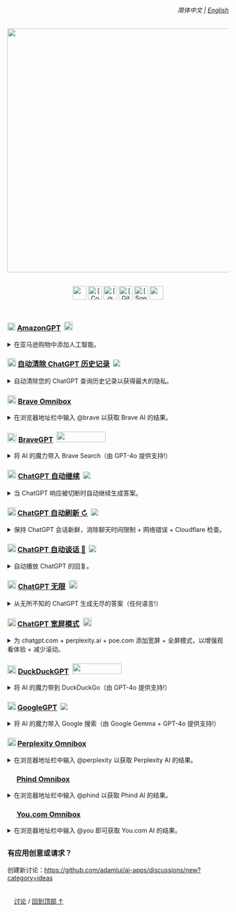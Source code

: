 <a id="top"></a>

<div align="right">
    <h6>
        <picture>
            <source type="image/svg+xml" media="(prefers-color-scheme: dark)" srcset="https://raw.githubusercontent.com/KudoAI/chatgpt.js/main/media/images/icons/earth-americas-white-icon32.svg">
            <img height=14 src="https://raw.githubusercontent.com/KudoAI/chatgpt.js/main/media/images/icons/earth-americas-icon32.svg">
        </picture>
        &nbsp;简体中文 |
        <a href="../../#readme">English</a>
    </h6>
</div>

<div align="center">

<picture>
    <source type="image/png" media="(prefers-color-scheme: dark)" srcset="https://cdn.jsdelivr.net/gh/adamlui/ai-apps/images/logos/ai-apps/white-green.png">
    <img width=555 src="https://cdn.jsdelivr.net/gh/adamlui/ai-apps/images/logos/ai-apps/black-teal.png">
</picture>
<br><br>

<img height=31 src="https://img.shields.io/badge/%E7%94%A8%E6%88%B7-200,000+-af68ff?logo=weightsandbiases&logoColor=white&labelColor=464646&style=for-the-badge"></img>
<a href="https://www.codefactor.io/repository/github/adamlui/ai-apps"><img alt="[CodeFactor 等级]" height=31 src="https://img.shields.io/codefactor/grade/github/adamlui/ai-apps?label=%E4%BB%A3%E7%A0%81%E8%B4%A8%E9%87%8F&logo=codefactor&logoColor=white&labelColor=464646&color=b3ff68&style=for-the-badge"></img></a>
<a href="../LICENSE.md"><img alt="[许可证: MIT]" height=31 src="https://img.shields.io/badge/%E8%AE%B8%E5%8F%AF%E8%AF%81-MIT-orange.svg?logo=internetarchive&logoColor=white&labelColor=464646&style=for-the-badge"></img></a>
<a href="https://github.com/adamlui/ai-apps/commits"><img alt="[GitHub 提交]" height=31 src="https://img.shields.io/github/commit-activity/m/adamlui/ai-apps?label=%E6%8F%90%E4%BA%A4&logo=github&logoColor=white&labelColor=464646&color=869da0&style=for-the-badge"></img></a>
<a href="https://sonarcloud.io/component_measures?metric=new_vulnerabilities&id=adamlui_ai-apps"><img alt="[SonarCloud 漏洞]" height=31 src="https://img.shields.io/badge/dynamic/json?url=https%3A%2F%2Fsonarcloud.io%2Fapi%2Fmeasures%2Fcomponent%3Fcomponent%3Dadamlui_ai-apps%26metricKeys%3Dvulnerabilities&query=%24.component.measures.0.value&style=for-the-badge&logo=sonarcloud&logoColor=white&labelColor=464646&label=%E6%BC%8F%E6%B4%9E&color=gold"></img></a>
<img height=31 src="https://img.shields.io/badge/jsDelivr_%E8%AF%B7%E6%B1%82-1,400,000+/month-7bb7fc.svg?logo=jsdelivr&logoColor=white&labelColor=464646&style=for-the-badge"></img>

</div>

<img height=10px width="100%" src="https://cdn.jsdelivr.net/gh/adamlui/ai-apps/images/separators/aqua-gradient.png">

<h3>
    <a href="../../amazongpt">
        <img width=18 src="https://amazongpt.kudoai.com/assets/images/icons/amazongpt/black-gold-teal/icon48.png" width=18></a>
    <a href="../../amazongpt">AmazonGPT</a>&nbsp;
    <a href="../../amazongpt">
        <img height=20 src="https://amazongpt.kudoai.com/assets/images/badges/wolfram-award/gold-badge.png"></a>
</h3>

<details>
    <summary>在亚马逊购物中添加人工智能。</summary><br>
    <blockquote>
        <a href="../../amazongpt">
            <img width=511 src="https://amazongpt.kudoai.com/assets/images/screenshots/desktop/mice-md-reply-darkmode.png"></a><br>
        <a href="../../amazongpt/#-installation">
            <img height=13 src="https://amazongpt.kudoai.com/assets/images/icons/platforms/tampermonkey/icon28.png"><img height=13.5 src="https://amazongpt.kudoai.com/assets/images/icons/platforms/violentmonkey/icon25.png"></a>
        <a href="../../amazongpt/#-installation">
            Greasemonkey</a> /
        <a href="../../amazongpt/#readme">
            <picture><source type="image/svg+xml" media="(prefers-color-scheme: dark)" srcset="https://cdn.jsdelivr.net/gh/adamlui/ai-apps/images/icons/paper-sheet/white.svg"><img height=13 src="https://cdn.jsdelivr.net/gh/adamlui/ai-apps/images/icons/paper-sheet/black.svg"></picture></a>
        <a href="../../amazongpt/#readme">
            自述文件</a> /
        <a href="https://github.com/adamlui/ai-apps/discussions">
            <picture><source type="image/svg+xml" media="(prefers-color-scheme: dark)" srcset="https://cdn.jsdelivr.net/gh/adamlui/ai-apps/images/icons/speech-bubble-square/white.svg"><img height=12 src="https://cdn.jsdelivr.net/gh/adamlui/ai-apps/images/icons/speech-bubble-square/black.svg"></picture></a>
        <a href="https://github.com/adamlui/ai-apps/discussions">
            讨论</a>
    </blockquote>
</details>

<h3>
    <a href="../../autoclear-chatgpt-history">
        <picture><source type="image/png" media="(prefers-color-scheme: dark)" srcset="https://media.autoclearchatgpt.com/images/icons/openai/white/icon32.png"><img width=19 src="https://media.autoclearchatgpt.com/images/icons/openai/black/icon32.png"></picture></a>
    <a href="../../autoclear-chatgpt-history">自动清除 ChatGPT 历史记录</a>&nbsp;
    <a href="https://github.com/awesome-scripts/awesome-userscripts#privacy">
        <img src="https://media.autoclearchatgpt.com/images/badges/awesome/badge.svg"></a>
</h3>

<details>
    <summary>自动清除您的 ChatGPT 查询历史记录以获得最大的隐私。</summary><br>
    <blockquote>
        <a href="../../autoclear-chatgpt-history">
            <img width=511 src="https://media.autoclearchatgpt.com/images/screenshots/demo.png"></a><br>
        <a href="../autoclear-chatgpt-history/#-installation">
            <img height=13 src="https://media.autoclearchatgpt.com/images/icons/platforms/tampermonkey/icon28.png"><img height=13.5 src="https://media.autoclearchatgpt.com/images/icons/platforms/violentmonkey/icon25.png"></a>
        <a href="../autoclear-chatgpt-history/#-installation">
            Greasemonkey</a> /
        <a href="../autoclear-chatgpt-history/#readme">
            <picture><source type="image/svg+xml" media="(prefers-color-scheme: dark)" srcset="https://cdn.jsdelivr.net/gh/adamlui/ai-apps/images/icons/paper-sheet/white.svg"><img height=13 src="https://cdn.jsdelivr.net/gh/adamlui/ai-apps/images/icons/paper-sheet/black.svg"></picture></a>
        <a href="../autoclear-chatgpt-history/#readme">
            自述文件</a> /
        <a href="https://github.com/adamlui/ai-apps/discussions">
            <picture><source type="image/svg+xml" media="(prefers-color-scheme: dark)" srcset="https://cdn.jsdelivr.net/gh/adamlui/ai-apps/images/icons/speech-bubble-square/white.svg"><img height=12 src="https://cdn.jsdelivr.net/gh/adamlui/ai-apps/images/icons/speech-bubble-square/black.svg"></picture></a>
        <a href="https://github.com/adamlui/ai-apps/discussions">
            讨论</a>
    </blockquote>
</details>

<h3>
    <a href="../../brave-omnibox">
        <img width=20 src="https://assets.braveomnibox.com/images/icons/brave/icon32.png"></a>
    <a href="../../brave-omnibox">Brave Omnibox</a>
</h3>

<details><summary>在浏览器地址栏中输入 @brave 以获取 Brave AI 的结果。</summary><br>
    <blockquote>
        <a href="../../brave-omnibox">
            <img width=600 src="https://assets.braveomnibox.com/images/tiles/marquee/edge/tile625x250.png"></a><br>
        <a href="https://chrome.braveomnibox.com?source=github&medium=readme&content=platform-link">
            <img height=13 src="https://assets.braveomnibox.com/images/icons/platforms/chrome/icon16.png"></a>
        <a href="https://chrome.braveomnibox.com?source=github&medium=readme&content=platform-link">
            Chrome</a> /
        <a href="https://ff.braveomnibox.com?source=github&medium=readme&content=platform-link">
            <img height=14 src="https://assets.braveomnibox.com/images/icons/platforms/firefox/icon16.png"></a>
        <a href="https://ff.braveomnibox.com?source=github&medium=readme&content=platform-link">
            Firefox</a> /
        <a href="../../brave-omnibox/#readme">
            <picture><source type="image/svg+xml" media="(prefers-color-scheme: dark)" srcset="https://cdn.jsdelivr.net/gh/adamlui/ai-apps/images/icons/paper-sheet/white.svg"><img height=13 src="https://cdn.jsdelivr.net/gh/adamlui/ai-apps/images/icons/paper-sheet/black.svg"></picture></a>
        <a href="../../brave-omnibox/#readme">
            自述文件</a> /
        <a href="https://github.com/adamlui/ai-apps/discussions">
            <picture><source type="image/svg+xml" media="(prefers-color-scheme: dark)" srcset="https://cdn.jsdelivr.net/gh/adamlui/ai-apps/images/icons/speech-bubble-square/white.svg"><img height=12 src="https://cdn.jsdelivr.net/gh/adamlui/ai-apps/images/icons/speech-bubble-square/black.svg"></picture></a>
        <a href="https://github.com/adamlui/ai-apps/discussions">
            讨论</a>
    </blockquote>
</details>

<h3>
    <a href="../../bravegpt">
        <img width=21 src="https://media.bravegpt.com/images/icons/bravegpt/icon48.png"></a>
    <a href="../../bravegpt">BraveGPT</a>&nbsp;
    <a href="https://www.producthunt.com/posts/bravegpt?utm_source=badge-featured&utm_medium=badge&utm_souce=badge-bravegpt">
        <img width="112" height="24" src="https://api.producthunt.com/widgets/embed-image/v1/featured.svg?post_id=385630&theme=light"></a>
</h3>

<details>
    <summary>将 AI 的魔力带入 Brave Search（由 GPT-4o 提供支持!）</summary><br>
    <blockquote>
        <a href="../../bravegpt">
            <img width=511 src="https://media.bravegpt.com/images/screenshots/desktop/bitcoin-query/darkmode.png"></a><br>
        <a href="../../bravegpt/#-installation">
            <img height=13 src="https://media.bravegpt.com/images/icons/platforms/tampermonkey/icon28.png"><img height=13.5 src="https://media.bravegpt.com/images/icons/platforms/violentmonkey/icon25.png"></a>
        <a href="../../bravegpt/#-installation">
            Greasemonkey</a> /
        <a href="../../bravegpt/#readme">
            自述文件</a> /
        <a href="https://github.com/adamlui/ai-apps/discussions">
            <picture><source type="image/svg+xml" media="(prefers-color-scheme: dark)" srcset="https://cdn.jsdelivr.net/gh/adamlui/ai-apps/images/icons/speech-bubble-square/white.svg"><img height=12 src="https://cdn.jsdelivr.net/gh/adamlui/ai-apps/images/icons/speech-bubble-square/black.svg"></picture></a>
        <a href="https://github.com/adamlui/ai-apps/discussions">
            讨论</a>
    </blockquote>
</details>

<h3>
    <a href="../../chatgpt-auto-continue">
        <img width=20 src="https://media.chatgptautocontinue.com/images/icons/continue-symbol/circled/icon32.png?0909ea8"></a>
    <a href="../../chatgpt-auto-continue">ChatGPT 自动继续</a>&nbsp;
    <a href="https://github.com/awesome-scripts/awesome-userscripts#chatgpt">
        <img src="https://media.chatgptautocontinue.com/images/badges/awesome/badge.svg"></a>
</h3>

<details>
    <summary>当 ChatGPT 响应被切断时自动继续生成答案。</summary><br>
    <blockquote>
        <a href="../../chatgpt-auto-continue">
            <img width=600 src="https://media.chatgptautocontinue.com/images/tiles/marquee/tile625x250.gif"></a><br>
        <a href="https://chrome.chatgptautocontinue.com/?source=github&medium=readme&content=platform-link">
            <img height=13 src="https://media.chatgptautocontinue.com/images/icons/platforms/chrome/icon16.png"></a>
        <a href="https://chrome.chatgptautocontinue.com/?source=github&medium=readme&content=platform-link">
            Chrome</a> /
        <a href="https://ff.chatgptautocontinue.com/?source=github&medium=readme&content=platform-link">
            <img height=14 src="https://media.chatgptautocontinue.com/images/icons/platforms/firefox/icon16.png"></a>
        <a href="https://ff.chatgptautocontinue.com/?source=github&medium=readme&content=platform-link">
            Firefox</a> /
        <a href="https://edge.chatgptautocontinue.com/?source=github&medium=readme&content=platform-link">
            <img height=12 src="https://media.chatgptautocontinue.com/images/icons/platforms/edge/icon16.png"></a>
        <a href="https://edge.chatgptautocontinue.com/?source=github&medium=readme&content=platform-link">
            Edge</a> /
        <a href="https://gf.chatgptautocontinue.com/?source=github&medium=readme&content=platform-link">
            <img height=13 src="https://media.chatgptautocontinue.com/images/icons/platforms/tampermonkey/icon28.png"><img height=13.5 src="https://media.chatgptautocontinue.com/images/icons/platforms/violentmonkey/icon25.png"></a>
        <a href="https://gf.chatgptautocontinue.com/?source=github&medium=readme&content=platform-link">
            Greasemonkey</a> /
        <a href="../chatgpt-auto-continue/docs/zh-cn/#readme">
            <picture><source type="image/svg+xml" media="(prefers-color-scheme: dark)" srcset="https://cdn.jsdelivr.net/gh/adamlui/ai-apps/images/icons/paper-sheet/white.svg"><img height=13 src="https://cdn.jsdelivr.net/gh/adamlui/ai-apps/images/icons/paper-sheet/black.svg"></picture></a>
        <a href="../../chatgpt-auto-continue/docs/zh-cn/#readme">
            自述文件</a> /
        <a href="https://github.com/adamlui/ai-apps/discussions">
            <picture><source type="image/svg+xml" media="(prefers-color-scheme: dark)" srcset="https://cdn.jsdelivr.net/gh/adamlui/ai-apps/images/icons/speech-bubble-square/white.svg"><img height=12 src="https://cdn.jsdelivr.net/gh/adamlui/ai-apps/images/icons/speech-bubble-square/black.svg"></picture></a>
        <a href="https://github.com/adamlui/ai-apps/discussions">
            讨论</a>
    </blockquote>
</details>

<h3>
    <a href="../../chatgpt-auto-refresh">
        <picture><source type="image/png" media="(prefers-color-scheme: dark)" srcset="https://media.chatgptautorefresh.com/images/icons/openai/white/icon32.png"><img width=19 src="https://media.chatgptautorefresh.com/images/icons/openai/black/icon32.png"></picture></a>
    <a href="../../chatgpt-auto-refresh">ChatGPT 自动刷新 ↻</a>&nbsp;
    <a href="https://github.com/awesome-scripts/awesome-userscripts#chatgpt">
        <img src="https://media.chatgptautorefresh.com/images/badges/awesome/badge.svg"></a>
</h3>

<details>
    <summary>保持 ChatGPT 会话新鲜，消除聊天时间限制 + 网络错误 + Cloudflare 检查。</summary><br>
    <blockquote>
        <a href="../../chatgpt-auto-refresh/docs/zh-cn/#-如何安装">
            <img height=13 src="https://media.chatgptautorefresh.com/images/icons/platforms/tampermonkey/icon28.png"><img height=13.5 src="https://media.chatgptautorefresh.com/images/icons/platforms/violentmonkey/icon25.png"></a>
        <a href="../../chatgpt-auto-refresh/docs/zh-cn/#-如何安装">
            Greasemonkey</a> /
        <a href="../../chatgpt-auto-refresh/docs/zh-cn/#readme">
            <picture><source type="image/svg+xml" media="(prefers-color-scheme: dark)" srcset="https://cdn.jsdelivr.net/gh/adamlui/ai-apps/images/icons/paper-sheet/white.svg"><img height=13 src="https://cdn.jsdelivr.net/gh/adamlui/ai-apps/images/icons/paper-sheet/black.svg"></picture></a>
        <a href="../../chatgpt-auto-refresh/docs/zh-cn/#readme">
            自述文件</a> /
        <a href="https://github.com/adamlui/ai-apps/discussions">
            <picture><source type="image/svg+xml" media="(prefers-color-scheme: dark)" srcset="https://cdn.jsdelivr.net/gh/adamlui/ai-apps/images/icons/speech-bubble-square/white.svg"><img height=12 src="https://cdn.jsdelivr.net/gh/adamlui/ai-apps/images/icons/speech-bubble-square/black.svg"></picture></a>
        <a href="https://github.com/adamlui/ai-apps/discussions">
            讨论</a>
    </blockquote>
</details>

<h3>
    <a href="../../chatgpt-auto-talk">
        <picture><source type="image/png" media="(prefers-color-scheme: dark)" srcset="https://assets.chatgptautotalk.com/images/icons/openai/white/icon32.png"><img width=19 src="https://assets.chatgptautotalk.com/images/icons/openai/black/icon32.png"></picture></a>
    <a href="../../chatgpt-auto-talk">ChatGPT 自动谈话 📣</a>&nbsp;
    <a href="https://github.com/awesome-scripts/awesome-userscripts#chatgpt">
        <img src="https://assets.chatgptautotalk.com/images/badges/awesome/badge.svg"></a>
</h3>

<details>
    <summary>自动播放 ChatGPT 的回复。</summary><br>
    <blockquote>
        <a href="../../chatgpt-auto-talk/docs/zh-cn/#-如何安装">
            <img height=13 src="https://assets.chatgptautotalk.com/images/icons/platforms/tampermonkey/icon28.png"><img height=13.5 src="https://assets.chatgptautotalk.com/images/icons/platforms/violentmonkey/icon25.png"></a>
        <a href="../../chatgpt-auto-talk/docs/zh-cn/#-如何安装">
            Greasemonkey</a> /
        <a href="../../chatgpt-auto-talk/docs/zh-cn/#readme">
            <picture><source type="image/svg+xml" media="(prefers-color-scheme: dark)" srcset="https://cdn.jsdelivr.net/gh/adamlui/ai-apps/images/icons/paper-sheet/white.svg"><img height=13 src="https://cdn.jsdelivr.net/gh/adamlui/ai-apps/images/icons/paper-sheet/black.svg"></picture></a>
        <a href="../../chatgpt-auto-talk/docs/zh-cn/#readme">
            自述文件</a> /
        <a href="https://github.com/adamlui/ai-apps/discussions">
            <picture><source type="image/svg+xml" media="(prefers-color-scheme: dark)" srcset="https://cdn.jsdelivr.net/gh/adamlui/ai-apps/images/icons/speech-bubble-square/white.svg"><img height=12 src="https://cdn.jsdelivr.net/gh/adamlui/ai-apps/images/icons/speech-bubble-square/black.svg"></picture></a>
        <a href="https://github.com/adamlui/ai-apps/discussions">
            讨论</a>
    </blockquote>
</details>

<h3>
    <a href="../../chatgpt-infinity">
        <img width=20 src="https://media.chatgptinfinity.com/images/icons/infinity-symbol/circled/icon32.png?65fcf31"></a>
    <a href="../../chatgpt-infinity">ChatGPT 无限</a>&nbsp;
    <a href="https://chrome.chatgptinfinity.com/?source=github&medium=readme&content=featured-by-google-badge">
        <img height=20 src="https://media.chatgptinfinity.com/images/badges/chrome-web-store/featured-by-google/badge500x91.png"></a>
</h3>

<details>
    <summary>从无所不知的 ChatGPT 生成无尽的答案（任何语言!）</summary><br>
    <blockquote>
        <a href="../../chatgpt-infinity">
            <img width=600 src="https://cdn.jsdelivr.net/gh/adamlui/chatgpt-infinity/chrome/media/images/tiles/marquee-promo-tile-625x250.png"></a><br>
        <a href="https://chrome.chatgptinfinity.com/?source=github&medium=readme&content=platform-link">
            <img height=13 src="https://media.chatgptinfinity.com/images/icons/platforms/chrome/icon16.png"></a>
        <a href="https://chrome.chatgptinfinity.com/?source=github&medium=readme&content=platform-link">
            Chrome</a> /
        <a href="https://ff.chatgptinfinity.com/?source=github&medium=readme&content=platform-link">
            <img height=14 src="https://media.chatgptinfinity.com/images/icons/platforms/firefox/icon16.png"></a>
        <a href="https://ff.chatgptinfinity.com/?source=github&medium=readme&content=platform-link">
            Firefox</a> /
        <a href="https://edge.chatgptinfinity.com">
            <img height=12 src="https://media.chatgptinfinity.com/images/icons/platforms/edge/icon16.png"></a>
        <a href="https://edge.chatgptinfinity.com">
            Edge</a> /
        <a href="https://greasyfork.chatgptinfinity.com">
            <img height=13 src="https://media.chatgptinfinity.com/images/icons/platforms/tampermonkey/icon28.png"><img height=13.5 src="https://media.chatgptinfinity.com/images/icons/platforms/violentmonkey/icon25.png"></a>
        <a href="https://greasyfork.chatgptinfinity.com">
            Greasemonkey</a> /
        <a href="../../chatgpt-infinity/docs/zh-cn/#readme">
            <picture><source type="image/svg+xml" media="(prefers-color-scheme: dark)" srcset="https://cdn.jsdelivr.net/gh/adamlui/ai-apps/images/icons/paper-sheet/white.svg"><img height=13 src="https://cdn.jsdelivr.net/gh/adamlui/ai-apps/images/icons/paper-sheet/black.svg"></picture></a>
        <a href="../../chatgpt-infinity/docs/zh-cn/#readme">
            自述文件</a> /
        <a href="https://github.com/adamlui/ai-apps/discussions">
            <picture><source type="image/svg+xml" media="(prefers-color-scheme: dark)" srcset="https://cdn.jsdelivr.net/gh/adamlui/ai-apps/images/icons/speech-bubble-square/white.svg"><img height=12 src="https://cdn.jsdelivr.net/gh/adamlui/ai-apps/images/icons/speech-bubble-square/black.svg"></picture></a>
        <a href="https://github.com/adamlui/ai-apps/discussions">
            讨论</a>
    </blockquote>
</details>

<h3>
    <a href="../../chatgpt-widescreen">
        <img width=19 src="https://media.chatgptwidescreen.com/images/icons/widescreen-robot-emoji/icon32.png"></a>
    <a href="../../chatgpt-widescreen">ChatGPT 宽屏模式</a>&nbsp;
    <a href="https://chrome.chatgptwidescreen.com/?source=github&medium=readme&content=featured-by-google-badge">
        <img height=20 src="https://media.chatgptwidescreen.com/images/badges/chrome-web-store/featured-by-google/badge500x91.png"></a>
</h3>

<details>
    <summary>
        为 chatgpt.com + perplexity.ai + poe.com 添加宽屏 + 全屏模式，以增强观看体验 + 减少滚动。</summary><br>
    <blockquote>
        <a href="../../chatgpt-widescreen">
            <img width=600 src="https://cdn.jsdelivr.net/gh/adamlui/chatgpt-widescreen/chrome/media/images/tiles/marquee-promo-tile-625x250.png"></a><br>
        <a href="https://chrome.chatgptwidescreen.com/?source=github&medium=readme&content=platform-link">
            <img height=13 src="https://media.chatgptwidescreen.com/images/icons/platforms/chrome/icon16.png"></a>
        <a href="https://chrome.chatgptwidescreen.com/?source=github&medium=readme&content=platform-link">
            Chrome</a> /
        <a href="https://ff.chatgptwidescreen.com/?source=github&medium=readme&content=platform-link">
            <img height=14 src="https://media.chatgptwidescreen.com/images/icons/platforms/firefox/icon16.png"></a>
        <a href="https://ff.chatgptwidescreen.com/?source=github&medium=readme&content=platform-link">
            Firefox</a> /
        <a href="https://edge.chatgptwidescreen.com">
            <img height=12 src="https://media.chatgptwidescreen.com/images/icons/platforms/edge/icon16.png"></a>
        <a href="https://edge.chatgptwidescreen.com">
            Edge</a> /
        <a href="https://greasyfork.chatgptwidescreen.com">
            <img height=13 src="https://media.chatgptwidescreen.com/images/icons/platforms/tampermonkey/icon28.png"><img height=13.5 src="https://media.chatgptwidescreen.com/images/icons/platforms/violentmonkey/icon25.png"></a>
        <a href="https://greasyfork.chatgptwidescreen.com">
            Greasemonkey</a> /
        <a href="../../chatgpt-widescreen/docs/zh-cn/#readme">
            <picture><source type="image/svg+xml" media="(prefers-color-scheme: dark)" srcset="https://cdn.jsdelivr.net/gh/adamlui/ai-apps/images/icons/paper-sheet/white.svg"><img height=13 src="https://cdn.jsdelivr.net/gh/adamlui/ai-apps/images/icons/paper-sheet/black.svg"></picture></a>
        <a href="../../chatgpt-widescreen/docs/zh-cn/#readme">
            自述文件</a> /
        <a href="https://github.com/adamlui/ai-apps/discussions">
            <picture><source type="image/svg+xml" media="(prefers-color-scheme: dark)" srcset="https://cdn.jsdelivr.net/gh/adamlui/ai-apps/images/icons/speech-bubble-square/white.svg"><img height=12 src="https://cdn.jsdelivr.net/gh/adamlui/ai-apps/images/icons/speech-bubble-square/black.svg"></picture></a>
        <a href="https://github.com/adamlui/ai-apps/discussions">
            讨论</a>
    </blockquote>
</details>

<h3>
    <a href="../../duckduckgpt">
        <img width=20 src="https://media.ddgpt.com/images/icons/duckduckgpt/icon48.png"></a>
    <a href="../../duckduckgpt">DuckDuckGPT</a>&nbsp;
    <a href="https://www.producthunt.com/posts/duckduckgpt?utm_source=badge-featured&utm_medium=badge&utm_souce=badge-duckduckgpt">
        <img width="112" height="24" src="https://api.producthunt.com/widgets/embed-image/v1/featured.svg?post_id=379261&theme=light"></a>
</h3>

<details>
    <summary>将 AI 的魔力带到 DuckDuckGo（由 GPT-4o 提供支持!）</summary><br>
    <blockquote>
        <a href="../../duckduckgpt">
            <img width=511 src="https://media.ddgpt.com/images/screenshots/desktop/how-to-becum-rich-query/lightmode.png"></a><br>
        <a href="../../duckduckgpt/#-installation">
            <img height=13 src="https://media.ddgpt.com/images/icons/platforms/tampermonkey/icon28.png"><img height=13.5 src="https://media.ddgpt.com/images/icons/platforms/violentmonkey/icon25.png"></a>
        <a href="../../duckduckgpt/#-installation">
            Greasemonkey</a> /
        <a href="../../duckduckgpt/#readme">
            <picture><source type="image/svg+xml" media="(prefers-color-scheme: dark)" srcset="https://cdn.jsdelivr.net/gh/adamlui/ai-apps/images/icons/paper-sheet/white.svg"><img height=13 src="https://cdn.jsdelivr.net/gh/adamlui/ai-apps/images/icons/paper-sheet/black.svg"></picture></a>
        <a href="../../duckduckgpt/#readme">
            自述文件</a> /
        <a href="https://github.com/adamlui/ai-apps/discussions">
            <picture><source type="image/svg+xml" media="(prefers-color-scheme: dark)" srcset="https://cdn.jsdelivr.net/gh/adamlui/ai-apps/images/icons/speech-bubble-square/white.svg"><img height=12 src="https://cdn.jsdelivr.net/gh/adamlui/ai-apps/images/icons/speech-bubble-square/black.svg"></picture></a>
        <a href="https://github.com/adamlui/ai-apps/discussions">
            讨论</a>
    </blockquote>
</details>

<h3>
    <a href="../../googlegpt">
        <picture><source type="image/png" media="(prefers-color-scheme: dark)" srcset="https://media.googlegpt.io/images/icons/googlegpt/white/icon32.png"><img width=19 src="https://media.googlegpt.io/images/icons/googlegpt/black/icon32.png"></picture></a>
    <a href="../../googlegpt">GoogleGPT</a>&nbsp;
    <a href="https://github.com/awesome-scripts/awesome-userscripts#chatgpt">
        <img src="https://media.googlegpt.io/images/badges/awesome/badge.svg"></a>
</h3>

<details>
    <summary>将 AI 的魔力带入 Google 搜索（由 Google Gemma + GPT-4o 提供支持!）</summary><br>
    <blockquote>
        <a href="../../googlegpt">
            <img width=511 src="https://media.googlegpt.io/images/screenshots/desktop/javascript-arrays-query/darkmode.png"></a><br>
        <a href="https://greasyfork.org/scripts/478597-googlegpt">
            <img height=13 src="https://media.googlegpt.io/images/icons/platforms/tampermonkey/icon28.png"><img height=13.5 src="https://media.googlegpt.io/images/icons/platforms/violentmonkey/icon25.png"></a>
        <a href="https://greasyfork.org/scripts/478597-googlegpt">
            Greasemonkey</a> /
        <a href="../../googlegpt/#readme">
            <picture><source type="image/svg+xml" media="(prefers-color-scheme: dark)" srcset="https://cdn.jsdelivr.net/gh/adamlui/ai-apps/images/icons/paper-sheet/white.svg"><img height=13 src="https://cdn.jsdelivr.net/gh/adamlui/ai-apps/images/icons/paper-sheet/black.svg"></picture></a>
        <a href="../../googlegpt/#readme">
            自述文件</a> /
        <a href="https://github.com/adamlui/ai-apps/discussions">
            <picture><source type="image/svg+xml" media="(prefers-color-scheme: dark)" srcset="https://cdn.jsdelivr.net/gh/adamlui/ai-apps/images/icons/speech-bubble-square/white.svg"><img height=12 src="https://cdn.jsdelivr.net/gh/adamlui/ai-apps/images/icons/speech-bubble-square/black.svg"></picture></a>
        <a href="https://github.com/adamlui/ai-apps/discussions">
            讨论</a>
    </blockquote>
</details>

<h3>
    <a href="../../perplexity-omnibox">
        <picture><source type="image/png" media="(prefers-color-scheme: dark)" srcset="https://cdn.jsdelivr.net/gh/adamlui/perplexity-omnibox/assets/images/icons/perplexity/white/icon32.png"><img width=19 src="https://cdn.jsdelivr.net/gh/adamlui/perplexity-omnibox/assets/images/icons/perplexity/turquoise/icon32.png"></picture></a>
    <a href="../../perplexity-omnibox">Perplexity Omnibox</a>
</h3>

<details>
    <summary>在浏览器地址栏中输入 @perplexity 以获取 Perplexity AI 的结果。</summary><br>
    <blockquote>
        <a href="../../perplexity-omnibox">
            <img width=600 src="https://assets.perplexityomnibox.com/images/tiles/marquee/edge/tile625x250.png"></a><br>
        <a href="https://chrome.perplexityomnibox.com?source=github&medium=readme&content=platform-link">
            <img height=13 src="https://assets.perplexityomnibox.com/images/icons/platforms/chrome/icon16.png"></a>
        <a href="https://chrome.perplexityomnibox.com?source=github&medium=readme&content=platform-link">
            Chrome</a> /
        <a href="../../perplexity-omnibox/#readme">
            <picture><source type="image/svg+xml" media="(prefers-color-scheme: dark)" srcset="https://cdn.jsdelivr.net/gh/adamlui/ai-apps/images/icons/paper-sheet/white.svg"><img height=13 src="https://cdn.jsdelivr.net/gh/adamlui/ai-apps/images/icons/paper-sheet/black.svg"></picture></a>
        <a href="../../perplexity-omnibox/#readme">
            自述文件</a> /
        <a href="https://github.com/adamlui/ai-apps/discussions">
            <picture><source type="image/svg+xml" media="(prefers-color-scheme: dark)" srcset="https://cdn.jsdelivr.net/gh/adamlui/ai-apps/images/icons/speech-bubble-square/white.svg"><img height=12 src="https://cdn.jsdelivr.net/gh/adamlui/ai-apps/images/icons/speech-bubble-square/black.svg"></picture></a>
        <a href="https://github.com/adamlui/ai-apps/discussions">
            讨论</a>
    </blockquote>
</details>

<h3>
    <a href="../../phind-omnibox">
        <img width=17 src="https://cdn.jsdelivr.net/gh/adamlui/phind-omnibox/assets/images/icons/phind/purple-gradient/icon32.png"></a>
    <a href="../../phind-omnibox">Phind Omnibox</a>
</h3>

<details>
    <summary>在浏览器地址栏中输入 @phind 以获取 Phind AI 的结果。</summary><br>
    <blockquote>
        <a href="https://ff.phindomnibox.com?source=github&medium=readme&content=platform-link">
            <img height=14 src="https://assets.phindomnibox.com/images/icons/platforms/firefox/icon16.png"></a>
        <a href="https://ff.phindomnibox.com?source=github&medium=readme&content=platform-link">
            Firefox</a> /
        <a href="../../phind-omnibox/#readme">
            <picture><source type="image/svg+xml" media="(prefers-color-scheme: dark)" srcset="https://cdn.jsdelivr.net/gh/adamlui/ai-apps/images/icons/paper-sheet/white.svg"><img height=13 src="https://cdn.jsdelivr.net/gh/adamlui/ai-apps/images/icons/paper-sheet/black.svg"></picture></a>
        <a href="../../phind-omnibox/#readme">
            自述文件</a> /
        <a href="https://github.com/adamlui/ai-apps/discussions">
            <picture><source type="image/svg+xml" media="(prefers-color-scheme: dark)" srcset="https://cdn.jsdelivr.net/gh/adamlui/ai-apps/images/icons/speech-bubble-square/white.svg"><img height=12 src="https://cdn.jsdelivr.net/gh/adamlui/ai-apps/images/icons/speech-bubble-square/black.svg"></picture></a>
        <a href="https://github.com/adamlui/ai-apps/discussions">
            讨论</a>
    </blockquote>
</details>

<h3>
    <a href="../../you.com-omnibox">
        <img width=17 src="https://cdn.jsdelivr.net/gh/adamlui/you.com-omnibox/assets/images/icons/you.com/purple-gradient/icon32.png"></a>
    <a href="../../you.com-omnibox">You.com Omnibox</a>
</h3>

<details>
    <summary>在浏览器地址栏中输入 @you 即可获取 You.com AI 的结果。</summary><br>
    <a href="https://ff.youomnibox.com?source=github&medium=readme&content=platform-link">
        <img height=14 src="https://assets.youomnibox.com/images/icons/platforms/firefox/icon16.png"></a>
    <a href="https://ff.youomnibox.com?source=github&medium=readme&content=platform-link">
        Firefox</a> /
        <a href="../../you.com-omnibox/#readme">
            <picture><source type="image/svg+xml" media="(prefers-color-scheme: dark)" srcset="https://cdn.jsdelivr.net/gh/adamlui/ai-apps/images/icons/paper-sheet/white.svg"><img height=13 src="https://cdn.jsdelivr.net/gh/adamlui/ai-apps/images/icons/paper-sheet/black.svg"></picture></a>
        <a href="../../you.com-omnibox/#readme">
            自述文件</a> /
        <a href="https://github.com/adamlui/ai-apps/discussions">
            <picture><source type="image/svg+xml" media="(prefers-color-scheme: dark)" srcset="https://cdn.jsdelivr.net/gh/adamlui/ai-apps/images/icons/speech-bubble-square/white.svg"><img height=12 src="https://cdn.jsdelivr.net/gh/adamlui/ai-apps/images/icons/speech-bubble-square/black.svg"></picture></a>
        <a href="https://github.com/adamlui/ai-apps/discussions">
            讨论</a>
    </blockquote>
</details>

<img height=6px width="100%" src="https://cdn.jsdelivr.net/gh/adamlui/ai-apps/images/separators/aqua-gradient.png">

<h3>有应用创意或请求？</h3>

创建新讨论：https://github.com/adamlui/ai-apps/discussions/new?category=ideas

<img height=6px width="100%" src="https://cdn.jsdelivr.net/gh/adamlui/ai-apps/images/separators/aqua-gradient.png">

<img height=11 src="https://cdn.jsdelivr.net/gh/adamlui/ai-apps/images/icons/speech-bubble-square/black.svg"> [讨论](https://github.com/adamlui/ai-apps/discussions) /
<a href="#top">回到顶部 ↑</a>
